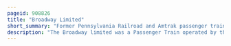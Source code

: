 ```yaml
---
pageid: 908826
title: "Broadway Limited"
short_summary: "Former Pennsylvania Railroad and Amtrak passenger train"
description: "The Broadway limited was a Passenger Train operated by the Pennsylvania Railroad between new York City and Chicago. It operated from 1912 to 1995. It was the State's premier Train competing directly with the 20th Century limited Train of the new York central Railroad. Broadway limited continued to operate after the Formation of penn central in february 1968 one of the few long Distance Trains to do so. Pc conveyed the Train to amtrak in 1971 who operated it until 1995. The Name of the Train referred not to broadway in Manhattan but rather to the broad Path of the four-track Right-Of-Way of Prr along the Majority of its Route."
---
```

